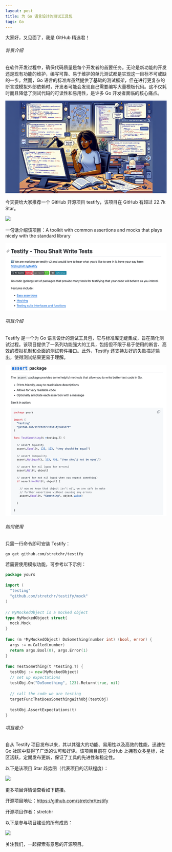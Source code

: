 ```yaml
---
layout: post
title: 为 Go 语言设计的测试工具包
tags: Go
---
```


大家好，又见面了，我是 GitHub 精选君！

###### 背景介绍

在软件开发过程中，确保代码质量是每个开发者的首要任务。无论是新功能的开发还是现有功能的维护，编写可靠、易于维护的单元测试都是实现这一目标不可或缺的一步。然而，Go 语言的标准库虽然提供了基础的测试框架，但在进行更复杂的断言或模拟外部依赖时，开发者可能会发现自己需要编写大量模板代码。这不仅耗时而且降低了测试代码的可读性和易用性，是许多 Go 开发者面临的核心痛点。

![](https://raw.githubusercontent.com/ZhuPeng/pic/master/mac/compress_tmp-ddc4920b76bdab84ed7a4ec278ddb1ba.png)

今天要给大家推荐一个 GitHub 开源项目 testify，该项目在 GitHub 有超过 22.7k Star。

![](https://stats.deeptrain.net/repo/stretchr/testify/?theme=light)

一句话介绍该项目：A toolkit with common assertions and mocks that plays nicely with the standard library

![](https://raw.githubusercontent.com/ZhuPeng/pic/master/images/compress_image-20240725215803167.png)

###### 项目介绍

Testify 是一个为 Go 语言设计的测试工具包，它与标准库无缝集成，旨在简化测试过程。该项目提供了一系列功能强大的工具，包括但不限于易于使用的断言、高效的模拟机制和全面的测试套件接口。此外，Testify 还支持友好的失败描述输出，使得测试结果更易于理解。

![](https://raw.githubusercontent.com/ZhuPeng/pic/master/images/compress_image-20240725215926708.png)

###### 如何使用

只需一行命令即可安装 Testify：

```shell
go get github.com/stretchr/testify
```

若需要使用模拟功能，可参考以下示例：

```go
package yours

import (
  "testing"
  "github.com/stretchr/testify/mock"
)

// MyMockedObject is a mocked object
type MyMockedObject struct{
  mock.Mock
}

func (m *MyMockedObject) DoSomething(number int) (bool, error) {
  args := m.Called(number)
  return args.Bool(0), args.Error(1)
}

func TestSomething(t *testing.T) {
  testObj := new(MyMockedObject)
  // set up expectations
  testObj.On("DoSomething", 123).Return(true, nil)
  
  // call the code we are testing
  targetFuncThatDoesSomethingWithObj(testObj)
  
  testObj.AssertExpectations(t)
}
```

###### 项目推介

自从 Testify 项目发布以来，其以其强大的功能、易用性以及高效的性能，迅速在 Go 社区中获得了广泛的认可和好评。该项目目前在 GitHub 上拥有众多星标，社区活跃，定期发布更新，保证了工具的先进性和稳定性。

以下是该项目 Star 趋势图（代表项目的活跃程度）：

![](https://api.star-history.com/svg?repos=stretchr/testify&type=Timeline)

更多项目详情请查看如下链接。

开源项目地址：https://github.com/stretchr/testify 

开源项目作者：stretchr

以下是参与项目建设的所有成员：

![](https://contrib.rocks/image?repo=stretchr/testify)

关注我们，一起探索有意思的开源项目。

